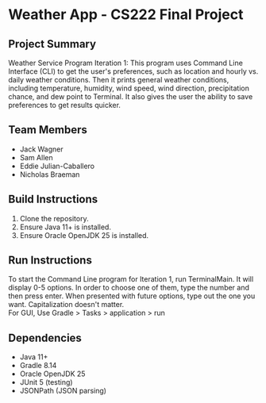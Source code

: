 # Weather App - CS222 Final Project

## Project Summary
Weather Service Program Iteration 1: This program uses Command Line Interface (CLI) to get the user's preferences, such as location and hourly vs. daily weather conditions. Then it prints general weather conditions, including temperature, humidity, wind speed, wind direction, precipitation chance, and dew point to Terminal. It also gives the user the ability to save preferences to get results quicker. 

## Team Members
- Jack Wagner 
- Sam Allen
- Eddie Julian-Caballero
- Nicholas Braeman

## Build Instructions
1. Clone the repository. 
2. Ensure Java 11+ is installed. 
3. Ensure Oracle OpenJDK 25 is installed. 

## Run Instructions
To start the Command Line program for Iteration 1, run TerminalMain. It will display 0-5 options. In order to choose one of them, type the number and then press enter. When presented with future options, type out the one you want. Capitalization doesn't matter.   
For GUI, Use Gradle > Tasks > application > run

## Dependencies
- Java 11+
- Gradle 8.14
- Oracle OpenJDK 25
- JUnit 5 (testing)
- JSONPath (JSON parsing)

